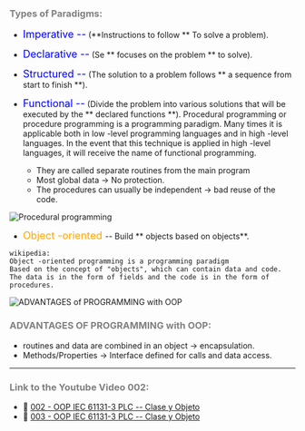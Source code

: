 

### <span style="color:grey">Types of Paradigms:</span>

- <span style="color:blue"><font size="4">Imperative --</font></span> (**Instructions to follow ** To solve a problem).
- <span style="color:blue"><font size="4">Declarative --</font></span> (Se ** focuses on the problem ** to solve).
- <span style="color:blue"><font size="4">Structured --</font></span> (The solution to a problem follows ** a sequence from start to finish **).
- <span style="color:blue"><font size="4">Functional --</font></span> (Divide the problem into various solutions that will be executed by the ** declared functions **).
Procedural programming or procedure programming is a programming paradigm. Many times it is applicable both in low -level programming languages and in high -level languages. In the event that this technique is applied in high -level languages, it will receive the name of functional programming.

    - They are called separate routines from the main program
    - Most global data -> No protection.
    - The procedures can usually be independent -> bad reuse of the code.

![Procedural programming](./imagenes/programacion_procedimental.png)

- <span style="color:orange"><font size="4"> Object -oriented </font></span> -- Build ** objects based on objects**.
```text
wikipedia:
Object -oriented programming is a programming paradigm
Based on the concept of "objects", which can contain data and code.
The data is in the form of fields and the code is in the form of procedures.
```

![ADVANTAGES of PROGRAMMING with OOP](./imagenes/programacionoop.png)
### <span style="color:grey"> ADVANTAGES OF PROGRAMMING with OOP:</span>
- routines and data are combined in an object -> encapsulation.
- Methods/Properties -> Interface defined for calls and data access.

***
### <span style="color:grey">Link to the Youtube Video 002:</span>
- 🔗 [002 - OOP IEC 61131-3 PLC -- Clase y Objeto](https://youtu.be/3IudQIj1noo)
- 🔗 [003 - OOP IEC 61131-3 PLC -- Clase y Objeto](https://youtu.be/lchxx28wwXM)